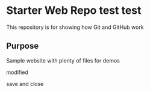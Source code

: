 # Starter Web Repo test test

This repository is for showing how Git and GitHub work

## Purpose

Sample website with plenty of files for demos

modified

save and close
